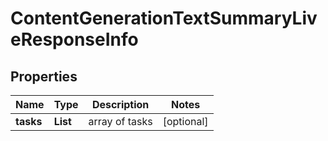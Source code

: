 # ContentGenerationTextSummaryLiveResponseInfo


## Properties

| Name | Type | Description | Notes |
|------------ | ------------- | ------------- | -------------|
**tasks** | **List<ContentGenerationTextSummaryLiveTaskInfo>** | array of tasks |[optional]|